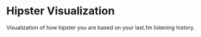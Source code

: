 Hipster Visualization
=====================

Visualization of how hipster you are based on your last.fm listening history.
